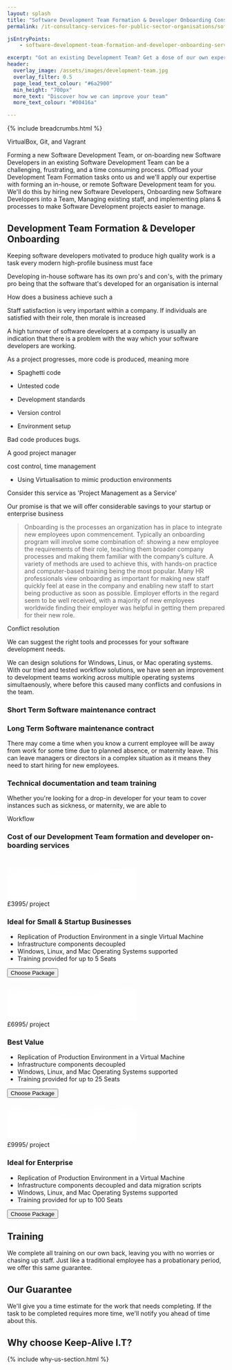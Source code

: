 ```yaml
---
layout: splash
title: "Software Development Team Formation & Developer Onboarding Consultancy Services for Public Sector Organisations"
permalink: /it-consultancy-services-for-public-sector-organisations/software-development-team-formation-and-developer-onboarding-services

jsEntryPoints:
    - software-development-team-formation-and-developer-onboarding-services-public-sector

excerpt: "Got an existing Development Team? Get a dose of our own expertise by hiring us to develop business strategies to make your in-house development teams more effective."
header:
  overlay_image: /assets/images/development-team.jpg
  overlay_filter: 0.5 
  page_lead_text_colour: "#6a2900"
  min_height: "700px"
  more_text: "Discover how we can improve your team"
  more_text_colour: "#00416a"

---
```


{% include breadcrumbs.html %}

VirtualBox, Git, and Vagrant

Forming a new Software Development Team, or on-boarding new Software Developers in an existing Software Development Team can be a challenging, frustrating, and a time consuming process. Offload your Development Team Formation tasks onto us and we'll apply our expertise with forming an in-house, or remote Software Development team for you. We'll do this by hiring new Software Developers, Onboarding new Software Developers into a Team, Managing existing staff, and implementing plans & processes to make Software Development projects easier to manage.


## <i class="fas fa-user-tie page-title-icon" aria-hidden="true"></i> Development Team Formation & Developer Onboarding
Keeping software developers motivated to produce high quality work is a task every modern high-profile business must face

Developing in-house software has its own pro's and con's, with the primary pro being that the software that's developed for an organisation is internal


How does a business achieve such a 

Staff satisfaction is very important within a company. If individuals are satisfied with their role, then morale is increased

A high turnover of software developers at a company is usually an indication that there is a problem with the way which your software developers are working.

As a project progresses, more code is produced, meaning more 

- Spaghetti code
- Untested code

- Development standards
- Version control

- Environment setup


Bad code produces bugs.

A good project manager 


cost control, time management


- Using Virtualisation to mimic production environments


Consider this service as 'Project Management as a Service'

Our promise is that we will offer considerable savings to your startup or enterprise business 


> Onboarding is the processes an organization has in place to integrate new employees upon commencement. Typically an onboarding program will involve some combination of: showing a new employee the requirements of their role, teaching them broader company processes and making them familiar with the company’s culture. A variety of methods are used to achieve this, with hands-on practice and computer-based training being the most popular. Many HR professionals view onboarding as important for making new staff quickly feel at ease in the company and enabling new staff to start being productive as soon as possible. Employer efforts in the regard seem to be well received, with a majority of new employees worldwide finding their employer was helpful in getting them prepared for their new role.

Conflict resolution

We can suggest the right tools and processes for your software development needs.

We can design solutions for Windows, Linus, or Mac operating systems. With our tried and tested workflow solutions, we have seen an improvement to development teams working across multiple operating systems simultaenously, where before this caused many conflicts and confusions in the team.


### Short Term Software maintenance contract

### Long Term Software maintenance contract
There may come a time when you know a current employee will be away from work for some time due to planned absence, or maternity leave. This can leave managers or directors in a complex situation as it means they need to start hiring for new employees.

### Technical documentation and team training
Whether you're looking for a drop-in developer for your team to cover instances such as sickness, or maternity, we are able to 

Workflow

### Cost of our Development Team formation and developer on-boarding services

<div class="pricing pricing--palden">
    <div class="pricing__item">
        <div class="pricing__deco">
            <svg class="pricing__deco-img" version="1.1" id="Layer_1" preserveAspectRatio="none" xmlns="http://www.w3.org/2000/svg" xmlns:xlink="http://www.w3.org/1999/xlink" x="0px" y="0px" width="300px" height="100px" viewBox="0 0 300 100" enable-background="new 0 0 300 100" xml:space="preserve">
                <path class="deco-layer deco-layer--1" opacity="0.6" fill="#FFFFFF" d="M30.913,43.944c0,0,42.911-34.464,87.51-14.191c77.31,35.14,113.304-1.952,146.638-4.729
c48.654-4.056,69.94,16.218,69.94,16.218v54.396H30.913V43.944z"></path>
                <path class="deco-layer deco-layer--2" opacity="0.6" fill="#FFFFFF" d="M-35.667,44.628c0,0,42.91-34.463,87.51-14.191c77.31,35.141,113.304-1.952,146.639-4.729
c48.653-4.055,69.939,16.218,69.939,16.218v54.396H-35.667V44.628z"></path>
                <path class="deco-layer deco-layer--3" opacity="0.7" fill="#FFFFFF" d="M43.415,98.342c0,0,48.283-68.927,109.133-68.927c65.886,0,97.983,67.914,97.983,67.914v3.716
H42.401L43.415,98.342z"></path>
                <path class="deco-layer deco-layer--4" fill="#FFFFFF" d="M-34.667,62.998c0,0,56-45.667,120.316-27.839C167.484,57.842,197,41.332,232.286,30.428
c53.07-16.399,104.047,36.903,104.047,36.903l1.333,36.667l-372-2.954L-34.667,62.998z"></path>
            </svg>
            <div class="pricing__price"><span class="pricing__currency">£</span>3995<span class="pricing__period">/ project</span></div>
            <h3 class="pricing__title">Ideal for Small & Startup Businesses</h3>
        </div>
        <ul class="pricing__feature-list">
            <li class="pricing__feature">
               <i class="fas fa-check green-tick" aria-hidden="true"></i>
               Replication of Production Environment in a single Virtual Machine
            </li>
            <li class="pricing__feature">
                <i class="fas fa-check green-tick" aria-hidden="true"></i>
                Infrastructure components decoupled
            </li>
            <li class="pricing__feature">
                <i class="fas fa-check green-tick" aria-hidden="true"></i>
                Windows, Linux, and Mac Operating Systems supported
            </li>
            <li class="pricing__feature">
                <i class="fas fa-check green-tick" aria-hidden="true"></i>
                Training provided for up to 5 Seats
            </li>
        </ul>
        <button class="pricing__action" data-package="Development Team Formation & Developer Onboarding for Small & Startup Businesses">Choose Package</button>
    </div>
    <div class="pricing__item pricing__item--featured">
        <div class="pricing__deco">
            <svg class="pricing__deco-img" version="1.1" id="Layer_1" preserveAspectRatio="none" xmlns="http://www.w3.org/2000/svg" xmlns:xlink="http://www.w3.org/1999/xlink" x="0px" y="0px" width="300px" height="100px" viewBox="0 0 300 100" enable-background="new 0 0 300 100" xml:space="preserve">
                <path class="deco-layer deco-layer--1" opacity="0.6" fill="#FFFFFF" d="M30.913,43.944c0,0,42.911-34.464,87.51-14.191c77.31,35.14,113.304-1.952,146.638-4.729
c48.654-4.056,69.94,16.218,69.94,16.218v54.396H30.913V43.944z"></path>
                <path class="deco-layer deco-layer--2" opacity="0.6" fill="#FFFFFF" d="M-35.667,44.628c0,0,42.91-34.463,87.51-14.191c77.31,35.141,113.304-1.952,146.639-4.729
c48.653-4.055,69.939,16.218,69.939,16.218v54.396H-35.667V44.628z"></path>
                <path class="deco-layer deco-layer--3" opacity="0.7" fill="#FFFFFF" d="M43.415,98.342c0,0,48.283-68.927,109.133-68.927c65.886,0,97.983,67.914,97.983,67.914v3.716
H42.401L43.415,98.342z"></path>
                <path class="deco-layer deco-layer--4" fill="#FFFFFF" d="M-34.667,62.998c0,0,56-45.667,120.316-27.839C167.484,57.842,197,41.332,232.286,30.428
c53.07-16.399,104.047,36.903,104.047,36.903l1.333,36.667l-372-2.954L-34.667,62.998z"></path>
            </svg>
            <div class="pricing__price"><span class="pricing__currency">£</span>6995<span class="pricing__period">/ project</span></div>
            <h3 class="pricing__title">Best Value</h3>
        </div>
        <ul class="pricing__feature-list">
           <li class="pricing__feature">
                <i class="fas fa-check green-tick" aria-hidden="true"></i>
                Replication of Production Environment in a Virtual Machine
           </li>
           <li class="pricing__feature">
               <i class="fas fa-check green-tick" aria-hidden="true"></i>
               Infrastructure components decoupled
           </li>
           <li class="pricing__feature">
               <i class="fas fa-check green-tick" aria-hidden="true"></i>
               Windows, Linux, and Mac Operating Systems supported
           </li>
           <li class="pricing__feature">
               <i class="fas fa-check green-tick" aria-hidden="true"></i>
               Training provided for up to 25 Seats
           </li>
        </ul>
        <button class="pricing__action" data-package="">Choose Package</button>
    </div>
    <div class="pricing__item">
        <div class="pricing__deco">
            <svg class="pricing__deco-img" version="1.1" id="Layer_1" preserveAspectRatio="none" xmlns="http://www.w3.org/2000/svg" xmlns:xlink="http://www.w3.org/1999/xlink" x="0px" y="0px" width="300px" height="100px" viewBox="0 0 300 100" enable-background="new 0 0 300 100" xml:space="preserve">
                <path class="deco-layer deco-layer--1" opacity="0.6" fill="#FFFFFF" d="M30.913,43.944c0,0,42.911-34.464,87.51-14.191c77.31,35.14,113.304-1.952,146.638-4.729
c48.654-4.056,69.94,16.218,69.94,16.218v54.396H30.913V43.944z"></path>
                <path class="deco-layer deco-layer--2" opacity="0.6" fill="#FFFFFF" d="M-35.667,44.628c0,0,42.91-34.463,87.51-14.191c77.31,35.141,113.304-1.952,146.639-4.729
c48.653-4.055,69.939,16.218,69.939,16.218v54.396H-35.667V44.628z"></path>
                <path class="deco-layer deco-layer--3" opacity="0.7" fill="#FFFFFF" d="M43.415,98.342c0,0,48.283-68.927,109.133-68.927c65.886,0,97.983,67.914,97.983,67.914v3.716
H42.401L43.415,98.342z"></path>
                <path class="deco-layer deco-layer--4" fill="#FFFFFF" d="M-34.667,62.998c0,0,56-45.667,120.316-27.839C167.484,57.842,197,41.332,232.286,30.428
c53.07-16.399,104.047,36.903,104.047,36.903l1.333,36.667l-372-2.954L-34.667,62.998z"></path>
            </svg>
            <div class="pricing__price"><span class="pricing__currency">£</span>9995<span class="pricing__period">/ project</span></div>
            <h3 class="pricing__title">Ideal for Enterprise</h3>
        </div>
        <ul class="pricing__feature-list">
            <li class="pricing__feature">
                <i class="fas fa-check green-tick" aria-hidden="true"></i>
                Replication of Production Environment in a Virtual Machine
           </li>
           <li class="pricing__feature">
               <i class="fas fa-check green-tick" aria-hidden="true"></i>
               Infrastructure components decoupled and data migration scripts
           </li>
           <li class="pricing__feature">
               <i class="fas fa-check green-tick" aria-hidden="true"></i>
               Windows, Linux, and Mac Operating Systems supported
           </li>
           <li class="pricing__feature">
               <i class="fas fa-check green-tick" aria-hidden="true"></i>
               Training provided for up to 100 Seats
           </li>
        </ul>
        <button class="pricing__action" data-package="">Choose Package</button>
    </div>
</div>


## Training 
We complete all training on our own back, leaving you with no worries or chasing up staff. Just like a traditional employee has a probationary period, we offer this same guarantee. 

## Our Guarantee
We'll give you a time estimate for the work that needs completing. If the task to be completed requires more time, we'll notify you ahead of time about this.

## Why choose Keep-Alive I.T?
{% include why-us-section.html %}
